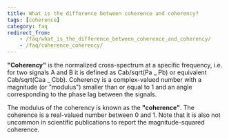 ```yaml
---
title: What is the difference between coherence and coherency?
tags: [coherence]
category: faq
redirect_from:
    - /faq/what_is_the_difference_between_coherence_and_coherency/
    - /faq/coherence_coherency/
---
```


**"Coherency"** is the normalized cross-spectrum at a specific frequency, i.e. for two signals A and B it is defined as
Cab/sqrt(Pa _ Pb) or equivalent Cab/sqrt(Caa _ Cbb). Coherency is a complex-valued number with a magnitude (or "modulus") smaller than or equal to 1 and an angle corresponding to the phase lag between the signals.

The modulus of the coherency is known as the **"coherence"**. The coherence is a real-valued number between 0 and 1. Note that it is also not uncommon in scientific publications to report the magnitude-squared coherence.
